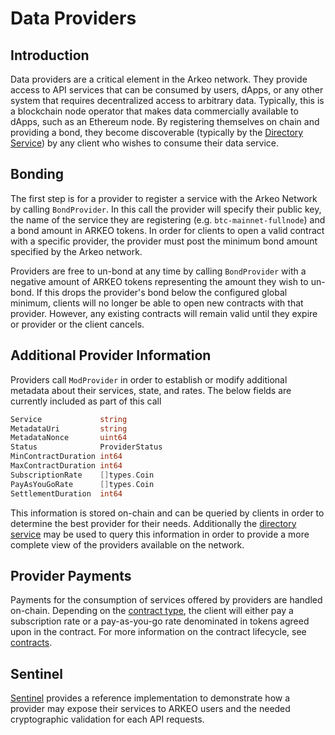 # Data Providers

## Introduction
Data providers are a critical element in the Arkeo network. They provide access to API services that can be consumed by users, dApps, or any other system that requires decentralized access to arbitrary data. Typically, this is a blockchain node operator that makes data commercially available to dApps, such as an Ethereum node. By registering themselves on chain and providing a bond, they become discoverable (typically by the [Directory Service](../architecture/directory.md)) by any client who wishes to consume their data service.

## Bonding
The first step is for a provider to register a service with the Arkeo Network by calling `BondProvider`. In this call the provider will specify their public key, the name of the service they are registering (e.g. `btc-mainnet-fullnode`) and a bond amount in ARKEO tokens. In order for clients to open a valid contract with a specific provider, the provider must post the minimum bond amount specified by the Arkeo network.

Providers are free to un-bond at any time by calling `BondProvider` with a negative amount of ARKEO tokens representing the amount they wish to un-bond. If this drops the provider's bond below the configured global minimum, clients will no longer be able to open new contracts with that provider. However, any existing contracts will remain valid until they expire or provider or the client cancels.

## Additional Provider Information
Providers call `ModProvider` in order to establish or modify additional metadata about their services, state, and rates. The below fields are currently included as part of this call

```go
Service             string
MetadataUri         string
MetadataNonce       uint64
Status              ProviderStatus
MinContractDuration int64
MaxContractDuration int64
SubscriptionRate    []types.Coin
PayAsYouGoRate      []types.Coin
SettlementDuration  int64
```

This information is stored on-chain and can be queried by clients in order to determine the best provider for their needs. Additionally the [directory service](../directory/directory.md) may be used to query this information in order to provide a more complete view of the providers available on the network.

## Provider Payments
Payments for the consumption of services offered by providers are handled on-chain. Depending on the [contract type](contracts.md), the client will either pay a subscription rate or a pay-as-you-go rate denominated in tokens agreed upon in the contract. For more information on the contract lifecycle, see [contracts](contracts.md).

## Sentinel
[Sentinel](../data-providers/sentinel.md) provides a reference implementation to demonstrate how a provider may expose their services to ARKEO users and the needed cryptographic validation for each API requests.
